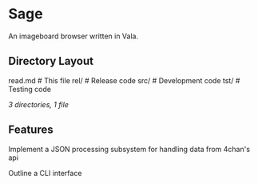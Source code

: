 Sage
====

An imageboard browser written in Vala.

Directory Layout
---

read.md # This file
rel/	# Release code
src/	# Development code
tst/	# Testing code

_3 directories, 1 file_

Features
---

Implement a JSON processing subsystem for handling data from 4chan's api

Outline a CLI interface

